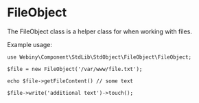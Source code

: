 FileObject
===========
The FileObject class is a helper class for when working with files.

Example usage:

    use Webiny\Component\StdLib\StdObject\FileObject\FileObject;

    $file = new FileObject('/var/www/file.txt');

    echo $file->getFileContent() // some text

    $file->write('additional text')->touch();